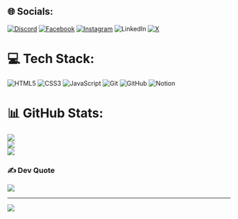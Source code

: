 
## 🌐 Socials:
[![Discord](https://img.shields.io/badge/Discord-%237289DA.svg?logo=discord&logoColor=white)](https://discord.gg/cedrick.g) [![Facebook](https://img.shields.io/badge/Facebook-%231877F2.svg?logo=Facebook&logoColor=white)](https://facebook.com/cedrickpaul.gliban) [![Instagram](https://img.shields.io/badge/Instagram-%23E4405F.svg?logo=Instagram&logoColor=white)](https://instagram.com/cedrickpaulll) ![LinkedIn](https://img.shields.io/badge/LinkedIn-%230077B5.svg?logo=linkedin&logoColor=white) [![X](https://img.shields.io/badge/X-black.svg?logo=X&logoColor=white)](https://x.com/ceddiee7) 

# 💻 Tech Stack:
![HTML5](https://img.shields.io/badge/html5-%23E34F26.svg?style=for-the-badge&logo=html5&logoColor=white) ![CSS3](https://img.shields.io/badge/css3-%231572B6.svg?style=for-the-badge&logo=css3&logoColor=white) ![JavaScript](https://img.shields.io/badge/javascript-%23323330.svg?style=for-the-badge&logo=javascript&logoColor=%23F7DF1E) ![Git](https://img.shields.io/badge/git-%23F05033.svg?style=for-the-badge&logo=git&logoColor=white) ![GitHub](https://img.shields.io/badge/github-%23121011.svg?style=for-the-badge&logo=github&logoColor=white) ![Notion](https://img.shields.io/badge/Notion-%23000000.svg?style=for-the-badge&logo=notion&logoColor=white)
# 📊 GitHub Stats:
![](https://github-readme-stats.vercel.app/api?username=ceddieee&theme=merko&hide_border=false&include_all_commits=false&count_private=false)<br/>
![](https://github-readme-streak-stats.herokuapp.com/?user=ceddieee&theme=merko&hide_border=false)<br/>
![](https://github-readme-stats.vercel.app/api/top-langs/?username=ceddieee&theme=merko&hide_border=false&include_all_commits=false&count_private=false&layout=compact)

### ✍️ Dev Quote
![](https://quotes-github-readme.vercel.app/api?type=horizontal&theme=merko)

---
[![](https://visitcount.itsvg.in/api?id=ceddieee&icon=0&color=0)](https://visitcount.itsvg.in)

<!-- Proudly created with GPRM ( https://gprm.itsvg.in ) -->
